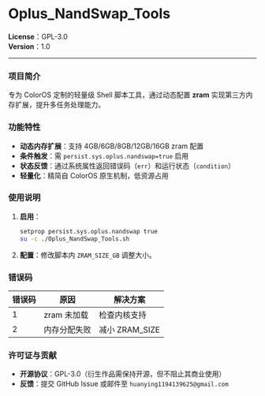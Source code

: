 # Oplus_NandSwap_Tools

**License**：GPL-3.0  
**Version**：1.0  

---  

### 项目简介  
专为 ColorOS 定制的轻量级 Shell 脚本工具，通过动态配置 **zram** 实现第三方内存扩展，提升多任务处理能力。  

### 功能特性  
- **动态内存扩展**：支持 4GB/6GB/8GB/12GB/16GB zram 配置  
- **条件触发**：需 `persist.sys.oplus.nandswap=true` 启用  
- **状态反馈**：通过系统属性返回错误码（`err`）和运行状态（`condition`）  
- **轻量化**：精简自 ColorOS 原生机制，低资源占用  

### 使用说明  
1. **启用**：  
   ```bash
   setprop persist.sys.oplus.nandswap true
   su -c ./Oplus_NandSwap_Tools.sh
   ```  
2. **配置**：修改脚本内 `ZRAM_SIZE_GB` 调整大小。  

### 错误码  
| 错误码 | 原因           | 解决方案          |  
|--------|----------------|-------------------|  
| 1      | zram 未加载    | 检查内核支持      |  
| 2      | 内存分配失败   | 减小 ZRAM_SIZE    |  

### 许可证与贡献  
- **开源协议**：GPL-3.0（衍生作品需保持开源，但不阻止其商业使用）  
- **反馈**：提交 GitHub Issue 或邮件至 `huanying1194139625@gmail.com`  
